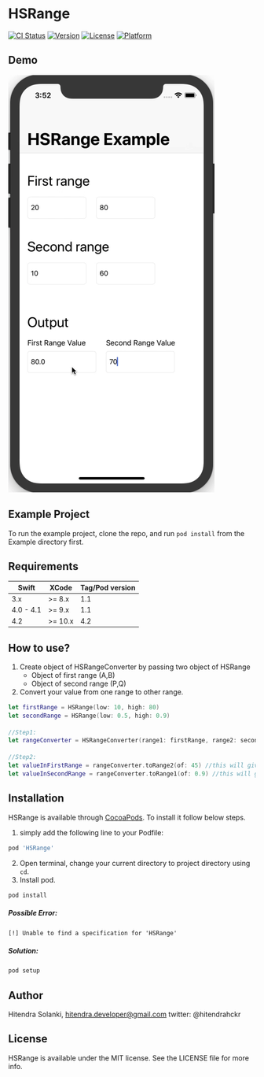 # HSRange

[![CI Status](http://img.shields.io/travis/hitendradeveloper/HSRange.svg?style=flat)](https://travis-ci.org/hitendradeveloper/HSRange)
[![Version](https://img.shields.io/cocoapods/v/HSRange.svg?style=flat)](http://cocoapods.org/pods/HSRange)
[![License](https://img.shields.io/cocoapods/l/HSRange.svg?style=flat)](http://cocoapods.org/pods/HSRange)
[![Platform](https://img.shields.io/cocoapods/p/HSRange.svg?style=flat)](http://cocoapods.org/pods/HSRange)

## Demo
![HSRange](https://github.com/hitendradeveloper/HSRange/blob/master/HSRangeDemo.gif)

## Example Project

To run the example project, clone the repo, and run `pod install` from the Example directory first.

## Requirements
| Swift  | XCode | Tag/Pod version |
| --- | ------------- | ------ |
| 3.x  | >= 8.x  | 1.1 |
| 4.0 - 4.1  | >= 9.x  | 1.1 |
| 4.2  | >= 10.x  | 4.2 |


## How to use?
1. Create object of HSRangeConverter by passing two object of HSRange
   - Object of first range (A,B)
   - Object of second range (P,Q)
2. Convert your value from one range to other range.

```Swift
let firstRange = HSRange(low: 10, high: 80)
let secondRange = HSRange(low: 0.5, high: 0.9)

//Step1:
let rangeConverter = HSRangeConverter(range1: firstRange, range2: secondRange)  
        
//Step2:        
let valueInFirstRange = rangeConverter.toRange2(of: 45) //this will give 0.7
let valueInSecondRange = rangeConverter.toRange1(of: 0.9) //this will give 80
```

## Installation

HSRange is available through [CocoaPods](http://cocoapods.org). To install
it follow below steps. 

1. simply add the following line to your Podfile:

```ruby
pod 'HSRange'
```
2. Open terminal, change your current directory to project directory using `cd`.
3. Install pod.

```ruby
pod install
```
##### Possible Error:
`[!] Unable to find a specification for 'HSRange'` 
##### Solution:

```ruby
pod setup
```


## Author

Hitendra Solanki, hitendra.developer@gmail.com
twitter: @hitendrahckr

## License

HSRange is available under the MIT license. See the LICENSE file for more info.
